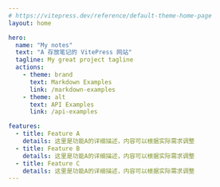 ```yaml
---
# https://vitepress.dev/reference/default-theme-home-page
layout: home

hero:
  name: "My notes"
  text: "A 存放笔记的 VitePress 网站"
  tagline: My great project tagline
  actions:
    - theme: brand
      text: Markdown Examples
      link: /markdown-examples
    - theme: alt
      text: API Examples
      link: /api-examples

features:
  - title: Feature A
    details: 这里是功能A的详细描述，内容可以根据实际需求调整
  - title: Feature B
    details: 这里是功能A的详细描述，内容可以根据实际需求调整
  - title: Feature C
    details: 这里是功能A的详细描述，内容可以根据实际需求调整
---
```


